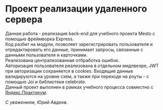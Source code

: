 # Проект реализации удаленного сервера  

Данная работа - реализация back-end для учебного проекта Mesto с помощью фреймворка Express.  
Код разбит на модули, позволяет зарегистрировать пользователя и отредактировать его данные, принимает запросы, связанные с данными пользователя и карточками.  
Реализована централизованная отбработка ошибок.  
Авторизация пользователя реализована в отдельном мидлвеэре, JWT при авторизации сохраняется в cookies.
Входящие данные валидируются на уровне схем, а также при переходе на роуты - с помощью Joi и библиотеки celebrate.  
Данный проект выполнен в рамках учебного процесса совместно с [Яндекс.Практикум](https://praktikum.yandex.ru/).

_С уважением, Юрий Авдеев._
